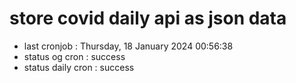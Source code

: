 # store covid daily api as json data

- last cronjob : Thursday, 18 January 2024 00:56:38
- status og cron : success
- status daily cron : success
      
      